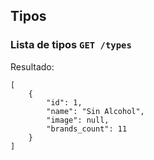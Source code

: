 ## Tipos

### Lista de tipos `GET /types`

Resultado:

    [
        {
            "id": 1,
            "name": "Sin Alcohol",
            "image": null,
            "brands_count": 11
        }
    ]
